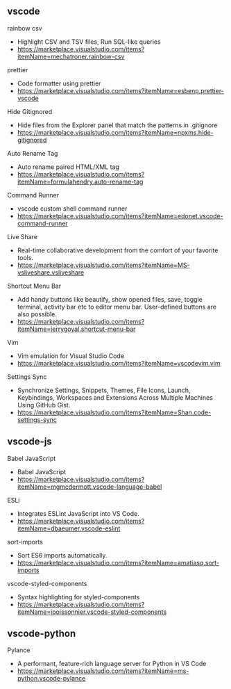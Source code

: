 
## vscode

 rainbow csv
- Highlight CSV and TSV files, Run SQL-like queries
- https://marketplace.visualstudio.com/items?itemName=mechatroner.rainbow-csv

prettier
- Code formatter using prettier
- https://marketplace.visualstudio.com/items?itemName=esbenp.prettier-vscode

Hide Gitignored
- Hide files from the Explorer panel that match the patterns in .gitignore
- https://marketplace.visualstudio.com/items?itemName=npxms.hide-gitignored


Auto Rename Tag
- Auto rename paired HTML/XML tag
- https://marketplace.visualstudio.com/items?itemName=formulahendry.auto-rename-tag


Command Runner
- vscode custom shell command runner
- https://marketplace.visualstudio.com/items?itemName=edonet.vscode-command-runner

Live Share
- Real-time collaborative development from the comfort of your favorite tools.
- https://marketplace.visualstudio.com/items?itemName=MS-vsliveshare.vsliveshare


Shortcut Menu Bar
- Add handy buttons like beautify, show opened files, save, toggle terminal, activity bar etc to editor menu bar. User-defined buttons are also possible.
- https://marketplace.visualstudio.com/items?itemName=jerrygoyal.shortcut-menu-bar


Vim
- Vim emulation for Visual Studio Code
- https://marketplace.visualstudio.com/items?itemName=vscodevim.vim

Settings Sync
- Synchronize Settings, Snippets, Themes, File Icons, Launch, Keybindings, Workspaces and Extensions Across Multiple Machines Using GitHub Gist.
- https://marketplace.visualstudio.com/items?itemName=Shan.code-settings-sync


## vscode-js

Babel JavaScript
- Babel JavaScript
- https://marketplace.visualstudio.com/items?itemName=mgmcdermott.vscode-language-babel

ESLi
- Integrates ESLint JavaScript into VS Code.
- https://marketplace.visualstudio.com/items?itemName=dbaeumer.vscode-eslint


sort-imports
- Sort ES6 imports automatically.
- https://marketplace.visualstudio.com/items?itemName=amatiasq.sort-imports


vscode-styled-components
- Syntax highlighting for styled-components
- https://marketplace.visualstudio.com/items?itemName=jpoissonnier.vscode-styled-components


## vscode-python

Pylance
- A performant, feature-rich language server for Python in VS Code
- https://marketplace.visualstudio.com/items?itemName=ms-python.vscode-pylance
